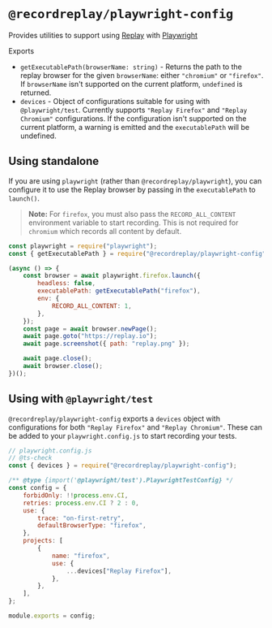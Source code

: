 # `@recordreplay/playwright-config`

Provides utilities to support using [Replay](https://replay.io) with [Playwright](https://playwright.dev)

Exports
* `getExecutablePath(browserName: string)` - Returns the path to the replay browser for the given `browserName`: either `"chromium"` or `"firefox"`. If `browserName` isn't supported on the current platform, `undefined` is returned.
* `devices` - Object of configurations suitable for using with `@playwright/test`. Currently supports `"Replay Firefox"` and `"Replay Chromium"` configurations. If the configuration isn't supported on the current platform, a warning is emitted and the `executablePath` will be undefined.

## Using standalone

If you are using `playwright` (rather than `@recordreplay/playwright`), you can configure it to use the Replay browser by passing in the `executablePath` to `launch()`.

> **Note:** For `firefox`, you must also pass the `RECORD_ALL_CONTENT` environment variable to start recording. This is not required for `chromium` which records all content by default.

```js
const playwright = require("playwright");
const { getExecutablePath } = require("@recordreplay/playwright-config");

(async () => {
	const browser = await playwright.firefox.launch({
		headless: false,
		executablePath: getExecutablePath("firefox"),
		env: {
			RECORD_ALL_CONTENT: 1,
		},
	});
	const page = await browser.newPage();
	await page.goto("https://replay.io");
	await page.screenshot({ path: "replay.png" });

	await page.close();
	await browser.close();
})();
```

## Using with `@playwright/test`

`@recordreplay/playwright-config` exports a `devices` object with configurations for both `"Replay Firefox"` and `"Replay Chromium"`. These can be added to your `playwright.config.js` to start recording your tests.

```js
// playwright.config.js
// @ts-check
const { devices } = require("@recordreplay/playwright-config");

/** @type {import('@playwright/test').PlaywrightTestConfig} */
const config = {
	forbidOnly: !!process.env.CI,
	retries: process.env.CI ? 2 : 0,
	use: {
		trace: "on-first-retry",
		defaultBrowserType: "firefox",
	},
	projects: [
		{
			name: "firefox",
			use: {
				...devices["Replay Firefox"],
			},
		},
	],
};

module.exports = config;
```